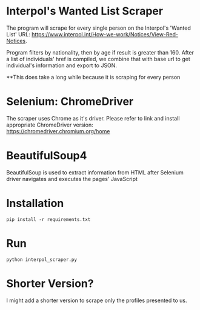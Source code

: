 # Interpol's Wanted List Scraper
The program will scrape for every single person on the Interpol's 'Wanted List'
URL: https://www.interpol.int/How-we-work/Notices/View-Red-Notices.

Program filters by nationality, then by age if result is greater than 160.
After a list of individuals' href is compiled, we combine that with base url to get 
individual's information and export to JSON.

**This does take a long while because it is scraping for every person

# Selenium: ChromeDriver
The scraper uses Chrome as it's driver. Please refer to link and install appropriate ChromeDriver version: https://chromedriver.chromium.org/home

# BeautifulSoup4
BeautifulSoup is used to extract information from HTML after Selenium driver navigates and executes the pages' JavaScript

# Installation
```
pip install -r requirements.txt
```

# Run
```
python interpol_scraper.py
```
# Shorter Version?
I might add a shorter version to scrape only the profiles presented to us.